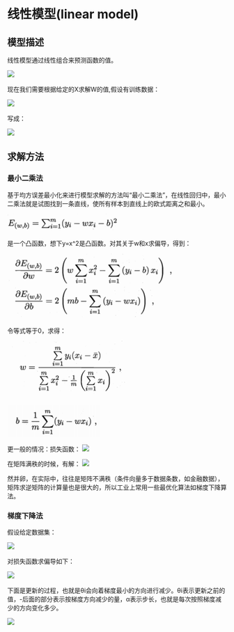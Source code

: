 # 线性模型(linear model)

## 模型描述
线性模型通过线性组合来预测函数的值。

![](http://images.cnitblog.com/blog2015/633472/201503/262037556613399.jpg)

现在我们需要根据给定的X求解W的值,假设有训练数据：

![](http://images.cnitblog.com/blog2015/633472/201503/262041198028564.jpg)

写成：

![](http://images.cnitblog.com/blog2015/633472/201503/262042295678545.jpg)


## 求解方法

### 最小二乘法
基于均方误差最小化来进行模型求解的方法叫“最小二乘法”，在线性回归中，最小二乘法就是试图找到一条直线，使所有样本到直线上的欧式距离之和最小。

![](./20170511184436.png)

是一个凸函数，想下y=x^2是凸函数。对其关于w和x求偏导，得到：

![](./20170511184601.png)

令等式等于0，求得：

![](./20170511185148.png)

![](./20170511185242.png)

更一般的情况：损失函数：
![](http://images.cnitblog.com/blog2015/633472/201503/262045294426265.jpg)

在矩阵满秩的时候，有解：
![](http://images.cnitblog.com/blog2015/633472/201503/262057197703308.jpg)


然并卵，在实际中，往往是矩阵不满秩（条件向量多于数据条数，如金融数据），矩阵求逆矩阵的计算量也是很大的，所以工业上常用一些最优化算法如梯度下降算法。

### 梯度下降法
假设给定数据集：

![](http://images.cnitblog.com/blog2015/633472/201503/262115482708161.jpg)

对损失函数求偏导如下：

![](http://images.cnblogs.com/cnblogs_com/LeftNotEasy/WindowsLiveWriter/1_1270E/image_thumb_12.png)


下面是更新的过程，也就是θi会向着梯度最小的方向进行减少。θi表示更新之前的值，-后面的部分表示按梯度方向减少的量，α表示步长，也就是每次按照梯度减少的方向变化多少。

![](http://images.cnblogs.com/cnblogs_com/LeftNotEasy/WindowsLiveWriter/1_1270E/image_thumb_14.png)
